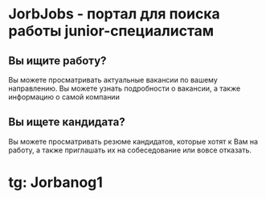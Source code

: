 # JorbJobs - портал для поиска работы junior-специалистам

## Вы ищите работу?
Вы можете просматривать актуальные вакансии по вашему направлению. Вы можете узнать подробности о вакансии, а также информацию о самой компании

## Вы ищете кандидата?
Вы можете просматривать резюме кандидатов, которые хотят к Вам на работу, а также приглашать их на собеседование или вовсе отказать.

# tg: Jorbanog1
